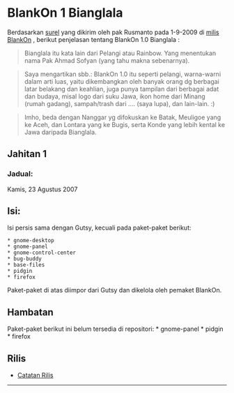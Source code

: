 # BlankOn 1 Bianglala

Berdasarkan [surel](https://groups.google.com/d/msg/blankon/j09M-ctcjD8/Q5s9NNKBApsJ) yang dikirim oleh pak Rusmanto pada 1-9-2009 di [milis BlankOn](https://groups.google.com/forum/#!forum/blankon) , berikut penjelasan tentang BlankOn 1.0 Bianglala :

> Bianglala itu kata lain dari Pelangi atau Rainbow.
> Yang menentukan nama Pak Ahmad Sofyan (yang tahu makna sebenarnya).

> Saya mengartikan sbb.:
> BlankOn 1.0 itu seperti pelangi, warna-warni dalam arti luas,
> yaitu dikembangkan oleh banyak orang dg berbagai latar belakang
> dan keahlian, juga punya tampilan dari berbagai adat dan budaya,
> misal logo dari suku Jawa, ikon home dari Minang (rumah gadang),
> sampah/trash dari .... (saya lupa), dan lain-lain. :)

> Imho, beda dengan Nanggar yg difokuskan ke Batak,
> Meuligoe yang ke Aceh, dan Lontara yang ke Bugis,
> serta Konde yang lebih kental ke Jawa daripada Bianglala.

## Jahitan 1

### Jadual:
Kamis, 23 Agustus 2007

## Isi:
Isi persis sama dengan Gutsy, kecuali pada paket-paket berikut:

    * gnome-desktop
    * gnome-panel
    * gnome-control-center
    * bug-buddy
    * base-files
    * pidgin
    * firefox

Paket-paket di atas diimpor dari Gutsy dan dikelola oleh pemaket BlankOn.

## Hambatan
Paket-paket berikut ini belum tersedia di repositori:
    * gnome-panel
    * pidgin
    * firefox


## Rilis
  * [Catatan Rilis](/ProdukBlankOn/1/CatatanRilis.md)


---
